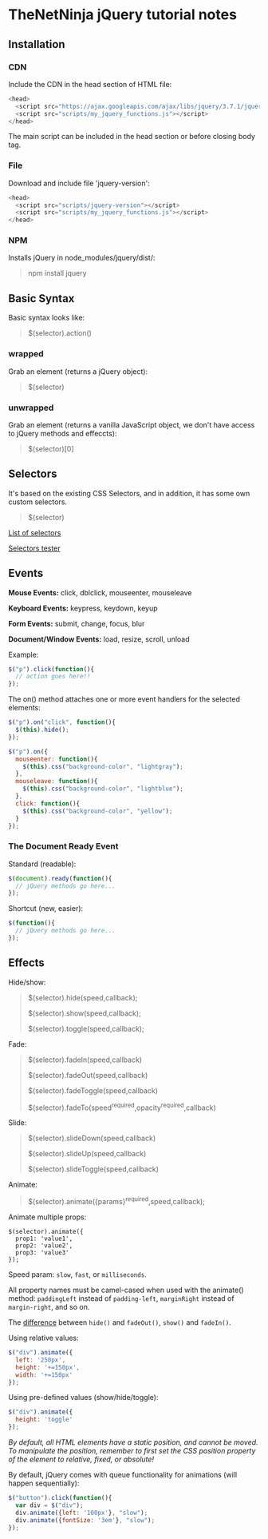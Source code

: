 # TheNetNinja jQuery tutorial notes
## Installation
### CDN
Include the CDN in the head section of HTML file:  
```js
<head>
  <script src="https://ajax.googleapis.com/ajax/libs/jquery/3.7.1/jquery.min.js"></script>
  <script src="scripts/my_jquery_functions.js"></script>
</head>
```
The main script can be included in the head section or before closing body tag.

### File
Download and include file 'jquery-version':
```js
<head>
  <script src="scripts/jquery-version"></script>
  <script src="scripts/my_jquery_functions.js"></script>
</head>
```
### NPM
Installs jQuery in node_modules/jquery/dist/:
> npm install jquery

## Basic Syntax
Basic syntax looks like:
> $(selector).action()

### wrapped
Grab an element (returns a jQuery object):
> $(selector)

### unwrapped
Grab an element (returns a vanilla JavaScript object, we don't have access to jQuery methods and effeccts):
> $(selector)[0]

## Selectors
It's based on the existing CSS Selectors, and in addition, it has some own custom selectors.
> $(selector)

[List of selectors](https://www.w3schools.com/jquery/jquery_ref_selectors.asp)

[Selectors tester](https://www.w3schools.com/jquery/jquery_ref_selectors.asp)

## Events
**Mouse Events:**	click, dblclick, mouseenter, mouseleave

**Keyboard Events:** keypress, keydown, keyup

**Form Events:** submit, change, focus,	blur

**Document/Window Events:** load, resize, scroll, unload

Example:
```js
$("p").click(function(){
  // action goes here!!
});
```
The on() method attaches one or more event handlers for the selected elements:
```js
$("p").on("click", function(){
  $(this).hide();
});
```
```js
$("p").on({
  mouseenter: function(){
    $(this).css("background-color", "lightgray");
  },
  mouseleave: function(){
    $(this).css("background-color", "lightblue");
  },
  click: function(){
    $(this).css("background-color", "yellow");
  }
});
```

### The Document Ready Event
Standard (readable):
```js
$(document).ready(function(){
  // jQuery methods go here...
});
```
Shortcut (new, easier):
```js
$(function(){
  // jQuery methods go here...
});
```

## Effects
Hide/show:
> $(selector).hide(speed,callback);
> 
> $(selector).show(speed,callback);
> 
> $(selector).toggle(speed,callback);

Fade:
> $(selector).fadeIn(speed,callback)
> 
> $(selector).fadeOut(speed,callback)
> 
> $(selector).fadeToggle(speed,callback)
> 
> $(selector).fadeTo(speed<sup>required</sup>,opacity<sup>required</sup>,callback)

Slide:
> $(selector).slideDown(speed,callback)
> 
> $(selector).slideUp(speed,callback)
> 
> $(selector).slideToggle(speed,callback)

Animate:
> $(selector).animate({params}<sup>required</sup>,speed,callback);

Animate multiple props:
```
$(selector).animate({
  prop1: 'value1',
  prop2: 'value2',
  prop3: 'value3'
});
```
Speed param: `slow`, `fast`, or `milliseconds`.

All property names must be camel-cased when used with the animate() method: `paddingLeft` instead of `padding-left`, `marginRight` instead of `margin-right`, and so on.

The [difference](https://stackoverflow.com/questions/33982329/jquery-difference-between-hide-and-fadeout-show-and-fadein) between `hide()` and `fadeOut()`, `show()` and `fadeIn()`.

Using relative values:
```js
$("div").animate({
  left: '250px',
  height: '+=150px',
  width: '+=150px'
});
```
Using pre-defined values (show/hide/toggle):
```js
$("div").animate({
  height: 'toggle'
});
```

_By default, all HTML elements have a static position, and cannot be moved. To manipulate the position, remember to first set the CSS position property of the element to relative, fixed, or absolute!_

By default, jQuery comes with queue functionality for animations (will happen sequentially):
```js
$("button").click(function(){
  var div = $("div");
  div.animate({left: '100px'}, "slow");
  div.animate({fontSize: '3em'}, "slow");
});
```
